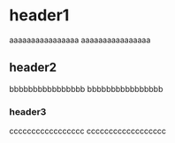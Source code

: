 # header1
 aaaaaaaaaaaaaaaa  aaaaaaaaaaaaaaaa
## header2
bbbbbbbbbbbbbbbb
bbbbbbbbbbbbbbbb
### header3
ccccccccccccccccc
cccccccccccccccccc
